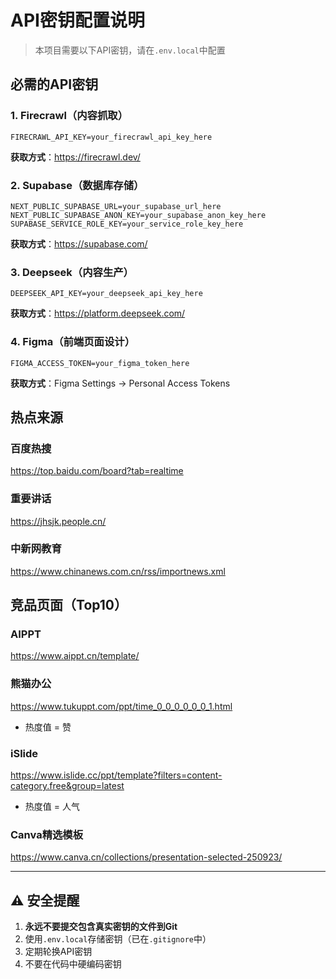 # API密钥配置说明

> 本项目需要以下API密钥，请在`.env.local`中配置

## 必需的API密钥

### 1. Firecrawl（内容抓取）
```env
FIRECRAWL_API_KEY=your_firecrawl_api_key_here
```
**获取方式**：https://firecrawl.dev/

### 2. Supabase（数据库存储）
```env
NEXT_PUBLIC_SUPABASE_URL=your_supabase_url_here
NEXT_PUBLIC_SUPABASE_ANON_KEY=your_supabase_anon_key_here
SUPABASE_SERVICE_ROLE_KEY=your_service_role_key_here
```
**获取方式**：https://supabase.com/

### 3. Deepseek（内容生产）
```env
DEEPSEEK_API_KEY=your_deepseek_api_key_here
```
**获取方式**：https://platform.deepseek.com/

### 4. Figma（前端页面设计）
```env
FIGMA_ACCESS_TOKEN=your_figma_token_here
```
**获取方式**：Figma Settings → Personal Access Tokens

## 热点来源

### 百度热搜
https://top.baidu.com/board?tab=realtime

### 重要讲话
https://jhsjk.people.cn/

### 中新网教育
https://www.chinanews.com.cn/rss/importnews.xml

## 竞品页面（Top10）

### AIPPT
https://www.aippt.cn/template/

### 熊猫办公
https://www.tukuppt.com/ppt/time_0_0_0_0_0_0_1.html
- 热度值 = 赞

### iSlide
https://www.islide.cc/ppt/template?filters=content-category.free&group=latest
- 热度值 = 人气

### Canva精选模板
https://www.canva.cn/collections/presentation-selected-250923/

---

## ⚠️ 安全提醒

1. **永远不要提交包含真实密钥的文件到Git**
2. 使用`.env.local`存储密钥（已在`.gitignore`中）
3. 定期轮换API密钥
4. 不要在代码中硬编码密钥

